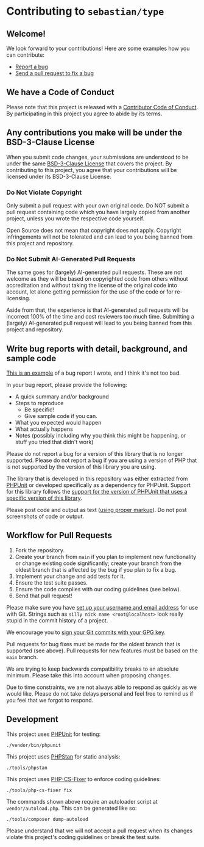 # Contributing to `sebastian/type`

## Welcome!

We look forward to your contributions! Here are some examples how you can contribute:

* [Report a bug](https://github.com/sebastianbergmann/type/issues/new)
* [Send a pull request to fix a bug](https://github.com/sebastianbergmann/type/pulls)


## We have a Code of Conduct

Please note that this project is released with a [Contributor Code of Conduct](CODE_OF_CONDUCT.md). By participating in this project you agree to abide by its terms.


## Any contributions you make will be under the BSD-3-Clause License

When you submit code changes, your submissions are understood to be under the same [BSD-3-Clause License](https://github.com/sebastianbergmann/type/blob/main/LICENSE) that covers the project. By contributing to this project, you agree that your contributions will be licensed under its BSD-3-Clause License.


### Do Not Violate Copyright

Only submit a pull request with your own original code. Do NOT submit a pull request containing code which you have largely copied from
another project, unless you wrote the respective code yourself.

Open Source does not mean that copyright does not apply. Copyright infringements will not be tolerated and can lead to you being banned from this project and repository.


### Do Not Submit AI-Generated Pull Requests

The same goes for (largely) AI-generated pull requests. These are not welcome as they will be based on copyrighted code from others
without accreditation and without taking the license of the original code into account, let alone getting permission
for the use of the code or for re-licensing.

Aside from that, the experience is that AI-generated pull requests will be incorrect 100% of the time and cost reviewers too much time.
Submitting a (largely) AI-generated pull request will lead to you being banned from this project and repository.


## Write bug reports with detail, background, and sample code

[This is an example](https://github.com/sebastianbergmann/phpunit/issues/4376) of a bug report I wrote, and I think it's not too bad.

In your bug report, please provide the following:

* A quick summary and/or background
* Steps to reproduce
    * Be specific!
    * Give sample code if you can.
* What you expected would happen
* What actually happens
* Notes (possibly including why you think this might be happening, or stuff you tried that didn't work)

Please do not report a bug for a version of this library that is no longer supported. Please do not report a bug if you are using a version of PHP that is not supported by the version of this library you are using.

The library that is developed in this repository was either extracted from [PHPUnit](https://github.com/sebastianbergmann/phpunit) or developed specifically as a dependency for PHPUnit. Support for this library follows the [support for the version of PHPUnit that uses a specific version of this library](https://phpunit.de/supported-versions.html).

Please post code and output as text ([using proper markup](https://guides.github.com/features/mastering-markdown/)). Do not post screenshots of code or output.


## Workflow for Pull Requests

1. Fork the repository.
2. Create your branch from `main` if you plan to implement new functionality or change existing code significantly; create your branch from the oldest branch that is affected by the bug if you plan to fix a bug.
3. Implement your change and add tests for it.
4. Ensure the test suite passes.
5. Ensure the code complies with our coding guidelines (see below).
6. Send that pull request!

Please make sure you have [set up your username and email address](https://git-scm.com/book/en/v2/Getting-Started-First-Time-Git-Setup) for use with Git. Strings such as `silly nick name <root@localhost>` look really stupid in the commit history of a project.

We encourage you to [sign your Git commits with your GPG key](https://docs.github.com/en/github/authenticating-to-github/signing-commits).

Pull requests for bug fixes must be made for the oldest branch that is supported (see above). Pull requests for new features must be based on the `main` branch.

We are trying to keep backwards compatibility breaks to an absolute minimum. Please take this into account when proposing changes.

Due to time constraints, we are not always able to respond as quickly as we would like. Please do not take delays personal and feel free to remind us if you feel that we forgot to respond.


## Development

This project uses [PHPUnit](https://phpunit.de/) for testing:

```shell
./vendor/bin/phpunit
```

This project uses [PHPStan](https://phpstan.org/) for static analysis:

```shell
./tools/phpstan
```

This project uses [PHP-CS-Fixer](https://cs.symfony.com/) to enforce coding guidelines:

```shell
./tools/php-cs-fixer fix
```

The commands shown above require an autoloader script at `vendor/autoload.php`. This can be generated like so:

```shell
./tools/composer dump-autoload
```

Please understand that we will not accept a pull request when its changes violate this project's coding guidelines or break the test suite.
